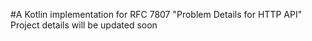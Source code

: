 #A Kotlin implementation for RFC 7807 "Problem Details for HTTP API" 
Project details will be updated soon
